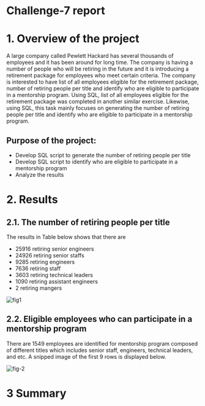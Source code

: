 # Challenge-7 report

# 1. Overview of the project
A large company called Pewlett Hackard has several thousands of employees and it has been around for long time. The company is having a number of people who will be retiring in the future and it is introducing a retirement package for employees who meet certain criteria. The company is interested to have list of all employees eligible for the retirement package, number of retiring people per title and identify who are eligible to participate in a mentorship program. Using SQL, list of all employees eligible for the retirement package was completed in another similar exercise.  Likewise, using SQL, this task mainly focuses on generating the number of retiring people per title and identify who are eligible to participate in a mentorship program. 
## Purpose of the project:
* Develop SQL script to generate the number of retiring people per title
* Develop SQL script to identify who are eligible to participate in a mentorship program
* Analyze the results
# 2.	Results
## 2.1.	The number of retiring people per title
The results in Table below shows that there are 
* 25916 retiring senior engineers
* 24926 retiring senior staffs
* 9285 retiring engineers
* 7636 retiring staff
* 3603 retiring technical leaders
* 1090 retiring assistant engineers
* 2 retiring mangers

![fig1]()


## 2.2.	Eligible employees who can participate in a mentorship program

There are 1549 employees are identified for mentorship program composed of different titles which includes senior staff, engineers, technical leaders, and etc.  A snipped image of the first 9 rows is displayed below.

![fig-2]()

# 3 Summary

